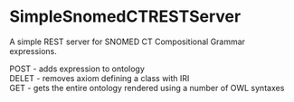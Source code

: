 # SimpleSnomedCTRESTServer
A simple REST server for SNOMED CT Compositional Grammar expressions.

POST - adds expression to ontology  
DELET - removes axiom defining a class with IRI  
GET - gets the entire ontology rendered using a number of OWL syntaxes  
